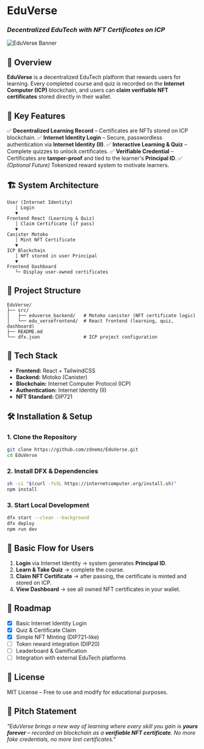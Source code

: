 # **EduVerse**

### *Decentralized EduTech with NFT Certificates on ICP*

![EduVerse Banner](https://dummyimage.com/1200x200/002658/ffffff\&text=EduVerse+-+Decentralized+EduTech)

## 📌 **Overview**

**EduVerse** is a decentralized EduTech platform that rewards users for learning. Every completed course and quiz is recorded on the **Internet Computer (ICP)** blockchain, and users can **claim verifiable NFT certificates** stored directly in their wallet.

## 🚀 **Key Features**

✅ **Decentralized Learning Record** – Certificates are NFTs stored on ICP blockchain.
✅ **Internet Identity Login** – Secure, passwordless authentication via **Internet Identity (II)**.
✅ **Interactive Learning & Quiz** – Complete quizzes to unlock certificates.
✅ **Verifiable Credential** – Certificates are **tamper-proof** and tied to the learner's **Principal ID**.
✅ *(Optional Future)* Tokenized reward system to motivate learners.

## 🏗 **System Architecture**

```
User (Internet Identity)
   │ Login
   ▼
Frontend React (Learning & Quiz)
   │ Claim Certificate (if pass)
   ▼
Canister Motoko
   │ Mint NFT Certificate
   ▼
ICP Blockchain
   │ NFT stored in user Principal
   ▼
Frontend Dashboard
   └─ Display user-owned certificates
```

## 📂 **Project Structure**

```
EduVerse/
├── src/
│   ├── eduverse_backend/   # Motoko canister (NFT certificate logic)
│   └── edu_versefrontend/  # React frontend (learning, quiz, dashboard)
├── README.md
└── dfx.json                # ICP project configuration
```

## 🔧 **Tech Stack**

* **Frontend:** React + TailwindCSS
* **Backend:** Motoko (Canister)
* **Blockchain:** Internet Computer Protocol (ICP)
* **Authentication:** Internet Identity (II)
* **NFT Standard:** DIP721

## 🛠 **Installation & Setup**

### 1. **Clone the Repository**

```bash
git clone https://github.com/zdnemz/EduVerse.git
cd EduVerse
```

### 2. **Install DFX & Dependencies**

```bash
sh -ci "$(curl -fsSL https://internetcomputer.org/install.sh)"
npm install
```

### 3. **Start Local Development**

```bash
dfx start --clean --background
dfx deploy
npm run dev
```

## 📝 **Basic Flow for Users**

1. **Login** via Internet Identity → system generates **Principal ID**.
2. **Learn & Take Quiz** → complete the course.
3. **Claim NFT Certificate** → after passing, the certificate is minted and stored on ICP.
4. **View Dashboard** → see all owned NFT certificates in your wallet.

## 📌 **Roadmap**

* [x] Basic Internet Identity Login
* [x] Quiz & Certificate Claim
* [x] Simple NFT Minting (DIP721-like)
* [ ] Token reward integration (DIP20)
* [ ] Leaderboard & Gamification
* [ ] Integration with external EduTech platforms

## 📄 **License**

MIT License – Free to use and modify for educational purposes.

## 🎤 **Pitch Statement**

*"EduVerse brings a new way of learning where every skill you gain is **yours forever** – recorded on blockchain as a **verifiable NFT certificate**. No more fake credentials, no more lost certificates."*